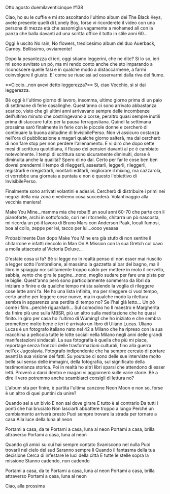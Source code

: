 Otto agosto duemilaventicinque
#138

Ciao,
ho su le cuffie e mi sto ascoltando l'ultimo album dei The Black Keys, avete presente quelli di Lonely Boy, forse vi ricorderete il video con una persona di mezza età che assomiglia vagamente a mohamed alì con la panza che balla davanti ad una scritta office il tutto in stile anni 60...

Oggi è uscito No rain, No flowers, tredicesimo album del duo Auerback, Carney.
Bellissimo, ovviamente!

Dopo la pesantezza di ieri, oggi stiamo leggerini, che ne dite?
Si lo so, ieri mi sono avvitato un pò, ma mi rendo conto anche che sto imparando a riconoscere quelle fasi e in qualche modo a distaccarmene, a farmi coinvolgere il giusto. E' come se riuscissi ad osservarmi dalla riva del fiume.

==Ciccio...non avevi detto leggerezza?==
Si, ciao Vecchio, si si dai leggerezza.

Bè oggi è l'ultimo giorno di lavoro, insomma, ultimo giorno prima di un paio di settimane di ferie casalinghe. Quest'anno ci sono arrivato abbastanza scarico, visto che gli ultimi anni arrivavano sempre delle incombenze dell'ultimo minuto che costringevano a corse, peraltro quasi sempre inutili prima di staccare tutto per la pausa ferragostiana. 
Quindi la settimana prossima sarò finalmente in ferie con le piccole donne e cercherò di continuare la buona abitudine di InvisibilePerso. Non vi assicuro costanza nell'ora di pubblicazione e magari qualche giorno salterà, ma dai cercherò di non fare stop per non perdere l'allenamento. E vi dirò che dopo sette mesi di scrittura quotidiana, il flusso dei pensieri davanti al pc è cambiato notevolmente. I tempi di scrittura sono sicuramente diminuiti, dorse è diminuita anche la qualità? Spero di no dai. 
Certo per far le cose ben ben dovrei prendermi il tempo di rileggerli, assestarli, leggerli, rileggerli, registrarli e riregistrarli, montarli editarli, migliorare il mixing, ma cazzarola, ci vorrebbe una giornata a puntata e non è questo l'obiettivo di InvisibilePerso.

Finalmente sono arrivati volantini e adesivi. Cercherò di distribuire i primi nei negozi della mia zona e vedremo cosa succederà. Volantinaggio alla vecchia maniera!

Make You Mine...mamma mia che roba!!! un soul anni 60-70 che parte con il pianoforte, archi in sottofondo, cori nel ritornello, chitarra un pò nascosta, mi ricorda un pò il lavoro di Bruno Mars con Anderson Paak, locali fumosi, boa al collo, zeppe per lei, tacco per lui...oooo yeaaaa

Probabilmente Dan dopo Make You Mine era già stufo di non sentire il chitarrone e infatti rieccolo in Man On A Mission con la sua Gretch col cavo a molla attaccato al Victoria Deluxe...

D'estate cosa si fa? 
Bè si legge no
In realtà penso di non esser mai riuscito a legger sotto l'ombrellone, al massimo la gazzetta al bar del bagno, ma il libro in spiaggia no: solitamente troppo caldo per mettere in moto il cervello, sabbia, vento che gira le pagine...nono, meglio sudare per fare una pista per le biglie. Quest'anno però sono particolarmente sommerso da libri da iniziare o finire e da qualche tempo mi sta salendo la voglia di rileggere cose lette anni fa. Ne ho una lista infinita, ma per rileggere ci vuol tempo, certo anche per leggere cose nuove, ma in qualche modo la rilettura sembra in apparenza una perdita di tempo no? Se l'hai già letto...
Un pò come i film...perchè riguardarli...
Sul comodino ho Il maestro e Margherita da finire più uno sulla MBSR, più un altro sulla meditazione che ho quasi finito. In giro per casa ho l'ultimo di Wuming1 che ho iniziato e che sembra promettere molto bene e ieri è arrivato un libro di Uliano Lucas. Uliano Lucas è un fotografo italiano nato nel 42 a Milano che ha ripreso con la sua macchina a pellicola tutte le lotte sociali nella Milano negli anni delle grandi manifestazioni sindacali. La sua fotografia è quella che più mi piace, reportage senza fronzoli delle trasformazioni culturali, fino alla guerra nell'ex Jugoslavia. Fotografo indipendente che ha sempre cercato di portare avanti la sua visione dei fatti. Su youtube ci sono delle sue interviste molto belle sul senso delle immagini, della fotografia, sul significato della testimonianza storica.
Poi in realtà ho altri libri sparsi che attendono di esser letti. 
Proverò a darci dentro e magari vi aggiornerò sulle varie storie.
Bè a dire il vero potremmo anche scambiarci consigli di lettura no?


L'album sta per finire, è partita l'ultima canzone Neon Moon e non so, forse è un altro di quei puntini da unire? 

Quando sei a un bivio
E non sai dove girare
E tutto è al contrario
Da tutti i ponti che hai bruciato
Non lasciarti abbattere troppo a lungo
Perché un cambiamento arriverà presto
Puoi sempre trovare la strada per tornare a casa
Alla luce della luna al neon

Portami a casa, da te
Portami a casa, luna al neon
Portami a casa, brilla attraverso
Portami a casa, luna al neon

Quando gli amici su cui hai sempre contato
Svaniscono nel nulla
Puoi trovarli nel cielo del sud
Saranno sempre lì
Quando il fantasma della tua decisione
Cerca di infestare le luci della città
E tutte le stelle sopra la missione
Stanno cadendo, non cadendo

Portami a casa, da te
Portami a casa, luna al neon
Portami a casa, brilla attraverso
Portami a casa, luna al neon

Ciao, alla prossima
